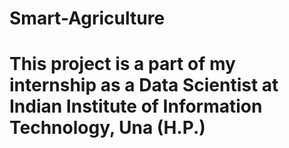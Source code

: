 # Smart-Agriculture
# This project is a part of my internship as a Data Scientist at Indian Institute of Information Technology, Una (H.P.)
